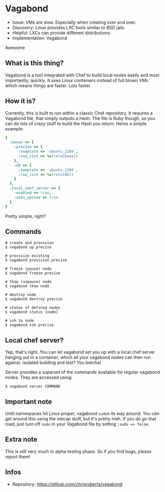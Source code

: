 # Vagabond

* Issue: VMs are slow. Especially when creating over and over.
* Discovery: Linux provides LXC tools similar to BSD jails
* Helpful: LXCs can provide different distributions
* Implementation: Vagabond

Awesome

## What is this thing?

Vagabond is a tool integrated with Chef to build local nodes
easily and most importantly, quickly. It uses Linux containers
instead of full blown VMs which means things are faster. Lots
faster.

## How it is?

Currently, this is built to run within a classic Chef repository.
It requires a Vagabond file, that simply outputs a Hash. The file
is Ruby though, so you can do lots of crazy stuff to build the
Hash you return. Heres a simple example:

```ruby
{
  :boxes => {
    :precise => {
      :template => 'ubuntu_1204',
      :run_list => %w(role[base])
    },
    :db => {
      :template => 'ubuntu_1204',
      :run_list => %w(role[db])
    }
  },
  :local_chef_server => {
    :enabled => true,
    :auto_upload => true
  }
}
```

Pretty simple, right?

## Commands

```
# create and provision
$ vagabond up precise

# provision existing
$ vagabond provision precise

# freeze (pause) node
$ vagabond freeze precise

# thaw (unpause) node
$ vagabond thaw node

# destroy node
$ vagabond destroy precise

# status of defined nodes
$ vagabond status [node]

# ssh to node
$ vagabond ssh precise
```

## Local chef server?

Yep, that's right. You can let vagabond set you up with a local chef
server hanging out in a container, which all your vagabond nodes can
then run against. Isolated building and test? You betcha!

Server provides a superset of the commands available for regular
vagabond nodes. They are accessed using:

`$ vagabond server COMMAND`

## Important note

Until namespaces hit Linux proper, vagabond `sudo`s its way around. You
_can_ get around this using the setcap stuff, but it's pretty meh. If you
do go that road, just turn off `sudo` in your Vagabond file by setting
`:sudo => false`.

## Extra note

This is still very much in alpha testing phase. So if you find bugs, please
report them!

## Infos

* Repository: https://github.com/chrisroberts/vagabond